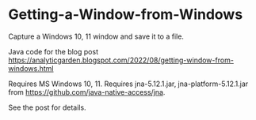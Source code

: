 # Getting-a-Window-from-Windows
Capture a Windows 10, 11 window and save it to a file.

Java code for the blog post https://analyticgarden.blogspot.com/2022/08/getting-window-from-windows.html

Requires MS Windows 10, 11.
Requires jna-5.12.1.jar, jna-platform-5.12.1.jar from https://github.com/java-native-access/jna.

See the post for details.
